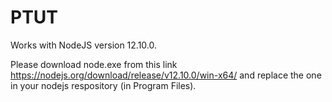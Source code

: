# PTUT

Works with NodeJS version 12.10.0.

Please download node.exe from this link https://nodejs.org/download/release/v12.10.0/win-x64/ and replace the one in your nodejs respository (in Program Files).
